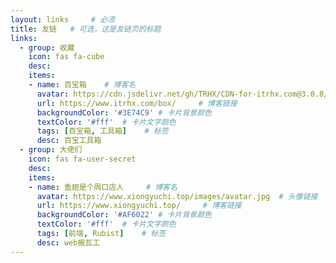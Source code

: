 ```yaml
---
layout: links     # 必须
title: 友链   # 可选，这是友链页的标题
links:
  - group: 收藏
    icon: fas fa-cube
    desc: 
    items:
    - name: 百宝箱    # 博客名
      avatar: https://cdn.jsdelivr.net/gh/TRHX/CDN-for-itrhx.com@3.0.8/box/images/logo.png  # 头像链接
      url: https://www.itrhx.com/box/     # 博客链接
      backgroundColor: '#3E74C9' # 卡片背景颜色
      textColor: '#fff'  # 卡片文字颜色
      tags: [百宝箱, 工具箱]    # 标签
      desc: 百宝工具箱
  - group: 大佬们
    icon: fas fa-user-secret
    desc: 
    items:
    - name: 鱼翅是个周口店人     # 博客名
      avatar: https://www.xiongyuchi.top/images/avatar.jpg  # 头像链接
      url: https://www.xiongyuchi.top/     # 博客链接
      backgroundColor: '#AF6022' # 卡片背景颜色
      textColor: '#fff'  # 卡片文字颜色
      tags: [前端, Rubist]    # 标签
      desc: web搬瓦工
---
```



<!-- more -->

